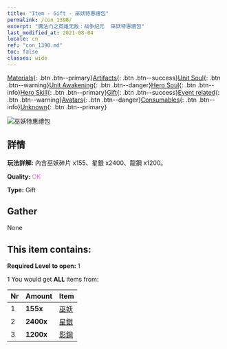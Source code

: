 ```yaml
---
title: "Item - Gift - 巫妖特惠禮包"
permalink: /con_1390/
excerpt: "魔法门之英雄无敌：战争纪元  巫妖特惠禮包"
last_modified_at: 2021-08-04
locale: cn
ref: "con_1390.md"
toc: false
classes: wide
---
```

 [Materials](/ItemsCN/){: .btn .btn--primary}[Artifacts](/ItemsCN/Artifacts/){: .btn .btn--success}[Unit Soul](/ItemsCN/UnitSoul/){: .btn .btn--warning}[Unit Awakening](/ItemsCN/UnitAwakening/){: .btn .btn--danger}[Hero Soul](/ItemsCN/HeroSoul/){: .btn .btn--info}[Hero Skill](/ItemsCN/HeroSkill/){: .btn .btn--primary}[Gift](/ItemsCN/Gift/){: .btn .btn--success}[Event related](/ItemsCN/Events/){: .btn .btn--warning}[Avatars](/ItemsCN/Avatars/){: .btn .btn--danger}[Consumables](/ItemsCN/Consumables/){: .btn .btn--info}[Unknown](/ItemsCN/Unknown/){: .btn .btn--primary}

 ![巫妖特惠禮包](/images/t/i_907004.png)

## 詳情
 **玩法詳解:** 內含巫妖碎片 x155、星銀 x2400、龍鋼 x1200。

 **Quality:** <span style="color: #DA70D6">OK</span>

 **Type:** Gift

## Gather

  None

## This item contains:

 **Required Level to open:** 1

 1 You would get **ALL** items  from:

  | Nr | Amount |     Item    |
  |:---|:-------|:------------|
  | 1 |  **155x** | [巫妖](/cn/Items/unt_212/) |  | 
  | 2 |  **2400x** | [星銀](/cn/Items/con_882/) |  | 
  | 3 |  **1200x** | [影鋼](/cn/Items/con_881/) |  | 
